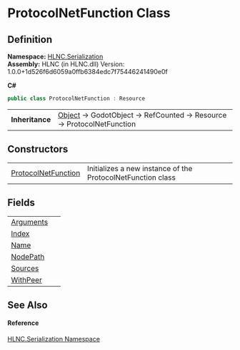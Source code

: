 # ProtocolNetFunction Class




## Definition
**Namespace:** <a href="N_HLNC_Serialization">HLNC.Serialization</a>  
**Assembly:** HLNC (in HLNC.dll) Version: 1.0.0+1d526f6d6059a0ffb6384edc7f75446241490e0f

**C#**
``` C#
public class ProtocolNetFunction : Resource
```

<table><tr><td><strong>Inheritance</strong></td><td><a href="https://learn.microsoft.com/dotnet/api/system.object" target="_blank" rel="noopener noreferrer">Object</a>  →  GodotObject  →  RefCounted  →  Resource  →  ProtocolNetFunction</td></tr>
</table>



## Constructors
<table>
<tr>
<td><a href="M_HLNC_Serialization_ProtocolNetFunction__ctor">ProtocolNetFunction</a></td>
<td>Initializes a new instance of the ProtocolNetFunction class</td></tr>
</table>

## Fields
<table>
<tr>
<td><a href="F_HLNC_Serialization_ProtocolNetFunction_Arguments">Arguments</a></td>
<td> </td></tr>
<tr>
<td><a href="F_HLNC_Serialization_ProtocolNetFunction_Index">Index</a></td>
<td> </td></tr>
<tr>
<td><a href="F_HLNC_Serialization_ProtocolNetFunction_Name">Name</a></td>
<td> </td></tr>
<tr>
<td><a href="F_HLNC_Serialization_ProtocolNetFunction_NodePath">NodePath</a></td>
<td> </td></tr>
<tr>
<td><a href="F_HLNC_Serialization_ProtocolNetFunction_Sources">Sources</a></td>
<td> </td></tr>
<tr>
<td><a href="F_HLNC_Serialization_ProtocolNetFunction_WithPeer">WithPeer</a></td>
<td> </td></tr>
</table>

## See Also


#### Reference
<a href="N_HLNC_Serialization">HLNC.Serialization Namespace</a>  
